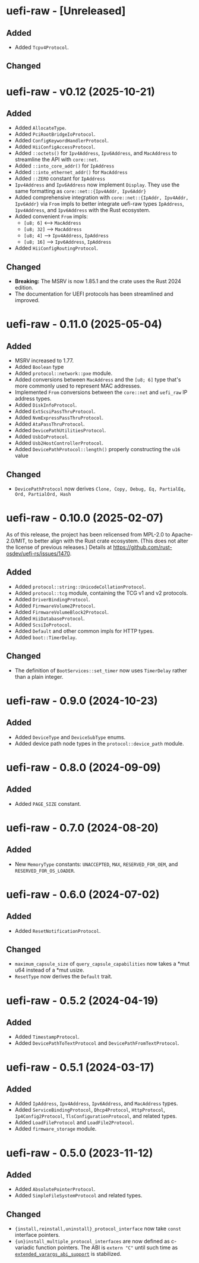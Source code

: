 # uefi-raw - [Unreleased]

## Added
- Added `Tcpv4Protocol`.

## Changed


# uefi-raw - v0.12 (2025-10-21)

## Added
- Added `AllocateType`.
- Added `PciRootBridgeIoProtocol`.
- Added `ConfigKeywordHandlerProtocol`.
- Added `HiiConfigAccessProtocol`.
- Added `::octets()` for `Ipv4Address`, `Ipv6Address`, and
  `MacAddress` to streamline the API with `core::net`.
- Added `::into_core_addr()` for `IpAddress`
- Added `::into_ethernet_addr()` for `MacAddress`
- Added `::ZERO` constant for `IpAddress`
- `Ipv4Address` and `Ipv6Address` now implement `Display`. They
  use the same formatting as `core::net::{Ipv4Addr, Ipv6Addr}`
- Added comprehensive integration with `core::net::{IpAddr, Ipv4Addr, Ipv6Addr}`
  via `From` impls to better integrate uefi-raw types `IpAddress`,
  `Ipv4Address`, and `Ipv6Address` with the Rust ecosystem.
- Added convenient `From` impls:
  - `[u8; 6]`  <--> `MacAddress`
  - `[u8; 32]`  --> `MacAddress`
  - `[u8; 4]`   --> `Ipv4Address`, `IpAddress`
  - `[u8; 16]`  --> `Ipv6Address`, `IpAddress`
- Added `HiiConfigRoutingProtocol`.

## Changed
- **Breaking:** The MSRV is now 1.85.1 and the crate uses the Rust 2024 edition.
- The documentation for UEFI protocols has been streamlined and improved.

# uefi-raw - 0.11.0 (2025-05-04)

## Added
- MSRV increased to 1.77.
- Added `Boolean` type
- Added `protocol::network::pxe` module.
- Added conversions between `MacAddress` and the `[u8; 6]` type that's more commonly used to represent MAC addresses.
- Implemented `From` conversions between the `core::net` and `uefi_raw` IP
  address types.
- Added `DiskInfoProtocol`.
- Added `ExtScsiPassThruProtocol`.
- Added `NvmExpressPassThruProtocol`.
- Added `AtaPassThruProtocol`.
- Added `DevicePathUtilitiesProtocol`.
- Added `UsbIoProtocol`.
- Added `Usb2HostControllerProtocol`.
- Added  `DevicePathProtocol::length()` properly constructing the `u16` value

## Changed
- `DevicePathProtocol` now derives
  `Clone, Copy, Debug, Eq, PartialEq, Ord, PartialOrd, Hash`


# uefi-raw - 0.10.0 (2025-02-07)

As of this release, the project has been relicensed from MPL-2.0 to
Apache-2.0/MIT, to better align with the Rust crate ecosystem. (This does not
alter the license of previous releases.)
Details at <https://github.com/rust-osdev/uefi-rs/issues/1470>.

## Added

- Added `protocol::string::UnicodeCollationProtocol`.
- Added `protocol::tcg` module, containing the TCG v1 and v2 protocols.
- Added `DriverBindingProtocol`.
- Added `FirmwareVolume2Protocol`.
- Added `FirmwareVolumeBlock2Protocol`.
- Added `HiiDatabaseProtocol`.
- Added `ScsiIoProtocol`.
- Added `Default` and other common impls for HTTP types.
- Added `boot::TimerDelay`.

## Changed
- The definition of `BootServices::set_timer` now uses `TimerDelay` rather than
  a plain integer.


# uefi-raw - 0.9.0 (2024-10-23)

## Added

- Added `DeviceType` and `DeviceSubType` enums.
- Added device path node types in the `protocol::device_path` module.


# uefi-raw - 0.8.0 (2024-09-09)

## Added

- Added `PAGE_SIZE` constant.


# uefi-raw - 0.7.0 (2024-08-20)

## Added
- New `MemoryType` constants: `UNACCEPTED`, `MAX`, `RESERVED_FOR_OEM`, and
  `RESERVED_FOR_OS_LOADER`.


# uefi-raw - 0.6.0 (2024-07-02)

## Added
- Added `ResetNotificationProtocol`.

## Changed
- `maximum_capsule_size` of `query_capsule_capabilities` now takes a *mut u64 instead of a *mut usize.
- `ResetType` now derives the `Default` trait.


# uefi-raw - 0.5.2 (2024-04-19)

## Added
- Added `TimestampProtocol`.
- Added `DevicePathToTextProtocol` and `DevicePathFromTextProtocol`.


# uefi-raw - 0.5.1 (2024-03-17)

## Added
- Added `IpAddress`, `Ipv4Address`, `Ipv6Address`, and `MacAddress` types.
- Added `ServiceBindingProtocol`, `Dhcp4Protocol`, `HttpProtocol`,
  `Ip4Config2Protocol`, `TlsConfigurationProtocol`, and related types.
- Added `LoadFileProtocol` and `LoadFile2Protocol`.
- Added `firmware_storage` module.


# uefi-raw - 0.5.0 (2023-11-12)

## Added
- Added `AbsolutePointerProtocol`.
- Added `SimpleFileSystemProtocol` and related types.

## Changed
- `{install,reinstall,uninstall}_protocol_interface` now take `const` interface pointers.
- `{un}install_multiple_protocol_interfaces` are now defined as c-variadic
  function pointers. The ABI is `extern "C"` until such time as
  [`extended_varargs_abi_support`](https://github.com/rust-lang/rust/issues/100189)
  is stabilized.
